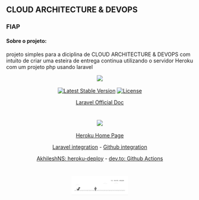 ## CLOUD ARCHITECTURE & DEVOPS

### FIAP

#### Sobre o projeto:

projeto simples para a diciplina de CLOUD ARCHITECTURE & DEVOPS com intuito de criar uma esteira de entrega continua
utilizando o servidor Heroku com um projeto php usando laravel

<p align="center"><a href="https://laravel.com" target="_blank"><img src="https://raw.githubusercontent.com/laravel/art/master/logo-lockup/5%20SVG/2%20CMYK/1%20Full%20Color/laravel-logolockup-cmyk-red.svg" width="400"></a></p>

<p align="center">
<a href="https://packagist.org/packages/laravel/framework"><img src="https://img.shields.io/packagist/v/laravel/framework" alt="Latest Stable Version"></a>
<a href="https://packagist.org/packages/laravel/framework"><img src="https://img.shields.io/packagist/l/laravel/framework" alt="License"></a>
</p>

<p align="center">
<a href="https://laravel.com/">Laravel Official Doc</a>
</p>


#
<p align="center"><a href="https://www.heroku.com" target="_blank"><img src="https://www.herokucdn.com/images/logos/heroku-logotype-vertical-white.svg" width="100"></a></p>

<p align="center">
<a href="https://www.heroku.com">Heroku Home Page</a>
</p>
<p align="center">
<a href="https://devcenter.heroku.com/articles/getting-started-with-laravel">Laravel integration</a>
- 
<a href="https://devcenter.heroku.com/articles/github-integration">Github integration</a>
</p>

<p align="center">
<a href="https://github.com/AkhileshNS/heroku-deploy">AkhileshNS: heroku-deploy</a>
- 
<a href="https://dev.to/kavishsanghvi/deploying-web-application-on-cicd-pipeline-using-heroku-and-github-actions-714">dev.to: Github Actions</a>
</p>

# 
# 
# 
<div style="margin-left: auto;
            margin-right: auto;
            width: 30%">

![image info](./public/image/dino.gif)

</div>

